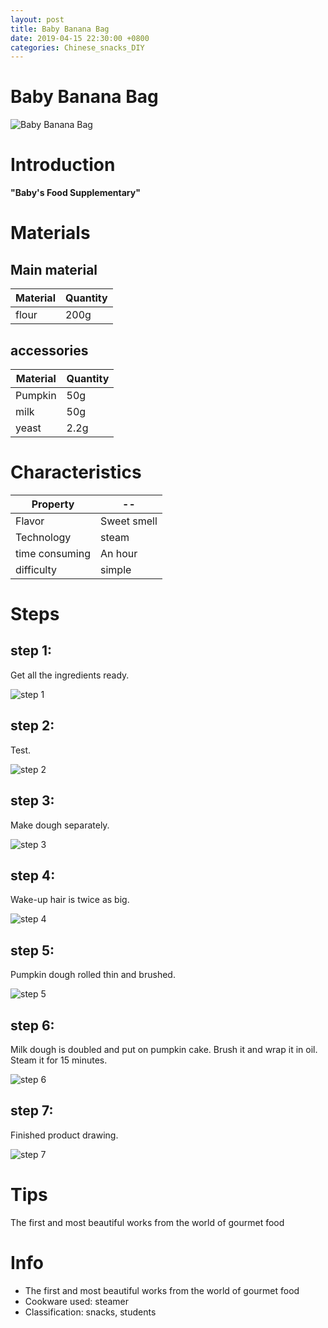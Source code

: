 ```yaml
---
layout: post
title: Baby Banana Bag
date: 2019-04-15 22:30:00 +0800
categories: Chinese_snacks_DIY
---
```


# Baby Banana Bag

![Baby Banana Bag]({{site.baseurl}}/img/405486/405486.jpg)

# Introduction

**"Baby's Food Supplementary"**

# Materials


## Main material

Material|Quantity
--|--
flour|200g

## accessories

Material|Quantity
--|--
Pumpkin|50g
milk|50g
yeast|2.2g

# Characteristics

Property|--
--|--
Flavor|Sweet smell
Technology|steam
time consuming|An hour
difficulty|simple

# Steps

## step 1:

Get all the ingredients ready.

![step 1]({{site.baseurl}}/img/405486/1.jpg)

## step 2:

Test.

![step 2]({{site.baseurl}}/img/405486/2.jpg)

## step 3:

Make dough separately.

![step 3]({{site.baseurl}}/img/405486/3.jpg)

## step 4:

Wake-up hair is twice as big.

![step 4]({{site.baseurl}}/img/405486/4.jpg)

## step 5:

Pumpkin dough rolled thin and brushed.

![step 5]({{site.baseurl}}/img/405486/5.jpg)

## step 6:

Milk dough is doubled and put on pumpkin cake. Brush it and wrap it in oil. Steam it for 15 minutes.

![step 6]({{site.baseurl}}/img/405486/6.jpg)

## step 7:

Finished product drawing.

![step 7]({{site.baseurl}}/img/405486/7.jpg)

# Tips

The first and most beautiful works from the world of gourmet food

# Info

- The first and most beautiful works from the world of gourmet food
- Cookware used: steamer
- Classification: snacks, students